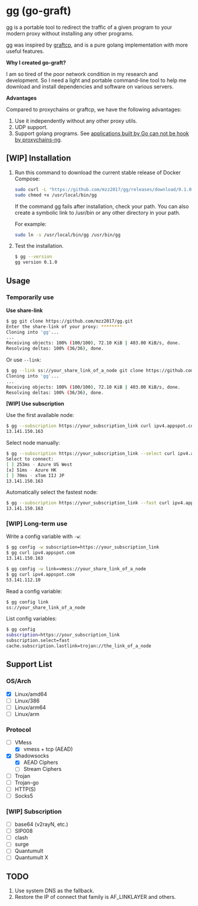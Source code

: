 # gg (go-graft)
gg is a portable tool to redirect the traffic of a given program to your modern proxy without installing any other programs.

gg was inspired by [graftcp](https://github.com/hmgle/graftcp), and is a pure golang implementation with more useful features.

**Why I created go-graft?**

I am so tired of the poor network condition in my research and development. So I need a light and portable command-line tool to help me download and install dependencies and software on various servers.

**Advantages**

Compared to proxychains or graftcp, we have the following advantages:

1. Use it independently without any other proxy utils.
2. UDP support.
3. Support golang programs. See [applications built by Go can not be hook by proxychains-ng](https://github.com/rofl0r/proxychains-ng/issues/199).

## [WIP] Installation

1. Run this command to download the current stable release of Docker Compose:

    ```bash
    sudo curl -L "https://github.com/mzz2017/gg/releases/download/0.1.0/gg-$(uname -s)-$(uname -m)" -o /usr/local/bin/gg
    sudo chmod +x /usr/local/bin/gg
    ```

    If the command gg fails after installation, check your path. You can also create a symbolic link to /usr/bin or any other directory in your path.

    For example:

    ```bash
    sudo ln -s /usr/local/bin/gg /usr/bin/gg
    ```
2. Test the installation.
   ```bash
   $ gg --version
   gg version 0.1.0
   ```

## Usage

### Temporarily use

**Use share-link**

```bash
$ gg git clone https://github.com/mzz2017/gg.git
Enter the share-link of your proxy: ********
Cloning into 'gg'...
...
Receiving objects: 100% (100/100), 72.10 KiB | 403.00 KiB/s, done.
Resolving deltas: 100% (36/36), done.
```

Or use `--link`: 

```bash
$ gg --link ss://your_share_link_of_a_node git clone https://github.com/mzz2017/gg.git
Cloning into 'gg'...
...
Receiving objects: 100% (100/100), 72.10 KiB | 403.00 KiB/s, done.
Resolving deltas: 100% (36/36), done.
```

**[WIP] Use subscription**

Use the first available node:
```bash
$ gg --subscription https://your_subscription_link curl ipv4.appspot.com
13.141.150.163
```

Select node manually:
```bash
$ gg --subscription https://your_subscription_link --select curl ipv4.appspot.com
Select to connect:
[ ] 253ms - Azure US West
[x] 51ms - Azure HK
[ ] 70ms - xTom IIJ JP  
13.141.150.163
```

Automatically select the fastest node:
```bash
$ gg --subscription https://your_subscription_link --fast curl ipv4.appspot.com
13.141.150.163
```

### [WIP] Long-term use

Write a config variable with `-w`:
```bash
$ gg config -w subscription=https://your_subscription_link
$ gg curl ipv4.appspot.com
13.141.150.163
```
```bash
$ gg config -w link=vmess://your_share_link_of_a_node
$ gg curl ipv4.appspot.com
53.141.112.10
```

Read a config variable:
```bash
$ gg config link
ss://your_share_link_of_a_node
```

List config variables:
```bash
$ gg config
subscription=https://your_subscription_link
subscription.select=fast
cache.subscription.lastlink=trojan://the_link_of_a_node
```

## Support List

### OS/Arch

- [x] Linux/amd64
- [ ] Linux/386
- [ ] Linux/arm64
- [ ] Linux/arm

### Protocol

- [ ] VMess
  - [x] vmess + tcp (AEAD)
- [x] Shadowsocks
  - [x] AEAD Ciphers
  - [ ] Stream Ciphers
- [ ] Trojan
- [ ] Trojan-go
- [ ] HTTP(S)
- [ ] Socks5

### [WIP] Subscription

- [ ] base64 (v2rayN, etc.)
- [ ] SIP008
- [ ] clash
- [ ] surge
- [ ] Quantumult
- [ ] Quantumult X

## TODO
1. Use system DNS as the fallback.
2. Restore the IP of connect that family is AF_LINKLAYER and others.